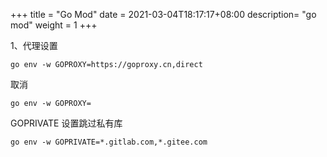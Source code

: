 +++
title = "Go Mod"
date =  2021-03-04T18:17:17+08:00
description= "go mod"
weight = 1
+++

1、代理设置

```shell
go env -w GOPROXY=https://goproxy.cn,direct
```

取消

```shell
go env -w GOPROXY=
```

GOPRIVATE 设置跳过私有库

```shell
go env -w GOPRIVATE=*.gitlab.com,*.gitee.com
```
